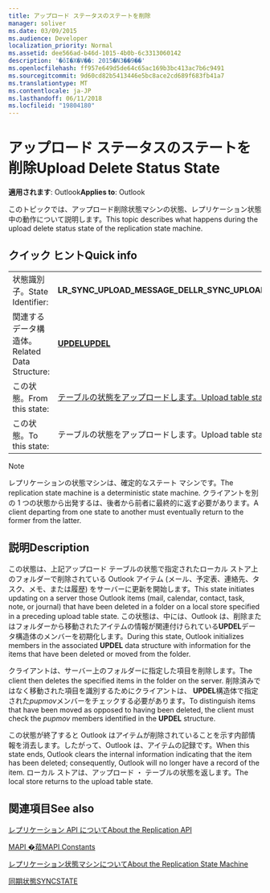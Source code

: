 ```yaml
---
title: アップロード ステータスのステートを削除
manager: soliver
ms.date: 03/09/2015
ms.audience: Developer
localization_priority: Normal
ms.assetid: dee566ad-b46d-1015-4b0b-6c3313060142
description: '�ŏI�X�V��: 2015�N3��9��'
ms.openlocfilehash: ff957e649d5de64c65ac169b3bc413ac7b6c9491
ms.sourcegitcommit: 9d60cd82b5413446e5bc8ace2cd689f683fb41a7
ms.translationtype: MT
ms.contentlocale: ja-JP
ms.lasthandoff: 06/11/2018
ms.locfileid: "19804180"
---
```

# <a name="upload-delete-status-state"></a><span data-ttu-id="e3fb6-103">アップロード ステータスのステートを削除</span><span class="sxs-lookup"><span data-stu-id="e3fb6-103">Upload Delete Status State</span></span>

  
  
<span data-ttu-id="e3fb6-104">**適用されます**: Outlook</span><span class="sxs-lookup"><span data-stu-id="e3fb6-104">**Applies to**: Outlook</span></span> 
  
 <span data-ttu-id="e3fb6-105">このトピックでは、アップロード削除状態マシンの状態、レプリケーション状態中の動作について説明します。</span><span class="sxs-lookup"><span data-stu-id="e3fb6-105">This topic describes what happens during the upload delete status state of the replication state machine.</span></span> 
  
## <a name="quick-info"></a><span data-ttu-id="e3fb6-106">クイック ヒント</span><span class="sxs-lookup"><span data-stu-id="e3fb6-106">Quick info</span></span>

|||
|:-----|:-----|
|<span data-ttu-id="e3fb6-107">状態識別子。</span><span class="sxs-lookup"><span data-stu-id="e3fb6-107">State Identifier:</span></span>  <br/> |<span data-ttu-id="e3fb6-108">**LR_SYNC_UPLOAD_MESSAGE_DEL**</span><span class="sxs-lookup"><span data-stu-id="e3fb6-108">**LR_SYNC_UPLOAD_MESSAGE_DEL**</span></span> <br/> |
|<span data-ttu-id="e3fb6-109">関連するデータ構造体。</span><span class="sxs-lookup"><span data-stu-id="e3fb6-109">Related Data Structure:</span></span>  <br/> |<span data-ttu-id="e3fb6-110">**[UPDEL](updel.md)**</span><span class="sxs-lookup"><span data-stu-id="e3fb6-110">**[UPDEL](updel.md)**</span></span> <br/> |
|<span data-ttu-id="e3fb6-111">この状態。</span><span class="sxs-lookup"><span data-stu-id="e3fb6-111">From this state:</span></span>  <br/> |[<span data-ttu-id="e3fb6-112">テーブルの状態をアップロードします。</span><span class="sxs-lookup"><span data-stu-id="e3fb6-112">Upload table state</span></span>](upload-table-state.md) <br/> |
|<span data-ttu-id="e3fb6-113">この状態。</span><span class="sxs-lookup"><span data-stu-id="e3fb6-113">To this state:</span></span>  <br/> |<span data-ttu-id="e3fb6-114">テーブルの状態をアップロードします。</span><span class="sxs-lookup"><span data-stu-id="e3fb6-114">Upload table state</span></span>  <br/> |
   
> [!NOTE]
> <span data-ttu-id="e3fb6-115">レプリケーションの状態マシンは、確定的なステート マシンです。</span><span class="sxs-lookup"><span data-stu-id="e3fb6-115">The replication state machine is a deterministic state machine.</span></span> <span data-ttu-id="e3fb6-116">クライアントを別の 1 つの状態から出発するは、後者から前者に最終的に返す必要があります。</span><span class="sxs-lookup"><span data-stu-id="e3fb6-116">A client departing from one state to another must eventually return to the former from the latter.</span></span> 
  
## <a name="description"></a><span data-ttu-id="e3fb6-117">説明</span><span class="sxs-lookup"><span data-stu-id="e3fb6-117">Description</span></span>

<span data-ttu-id="e3fb6-118">この状態は、上記アップロード テーブルの状態で指定されたローカル ストア上のフォルダーで削除されている Outlook アイテム (メール、予定表、連絡先、タスク、メモ、または履歴) をサーバーに更新を開始します。</span><span class="sxs-lookup"><span data-stu-id="e3fb6-118">This state initiates updating on a server those Outlook items (mail, calendar, contact, task, note, or journal) that have been deleted in a folder on a local store specified in a preceding upload table state.</span></span> <span data-ttu-id="e3fb6-119">この状態は、中には、Outlook は、削除またはフォルダーから移動されたアイテムの情報が関連付けられている**UPDEL**データ構造体のメンバーを初期化します。</span><span class="sxs-lookup"><span data-stu-id="e3fb6-119">During this state, Outlook initializes members in the associated **UPDEL** data structure with information for the items that have been deleted or moved from the folder.</span></span> 
  
<span data-ttu-id="e3fb6-120">クライアントは、サーバー上のフォルダーに指定した項目を削除します。</span><span class="sxs-lookup"><span data-stu-id="e3fb6-120">The client then deletes the specified items in the folder on the server.</span></span> <span data-ttu-id="e3fb6-121">削除済みではなく移動された項目を識別するためにクライアントは、 **UPDEL**構造体で指定された*pupmov*メンバーをチェックする必要があります。</span><span class="sxs-lookup"><span data-stu-id="e3fb6-121">To distinguish items that have been moved as opposed to having been deleted, the client must check the  *pupmov*  members identified in the **UPDEL** structure.</span></span> 
  
<span data-ttu-id="e3fb6-122">この状態が終了すると Outlook はアイテムが削除されていることを示す内部情報を消去します。したがって、Outlook は、アイテムの記録です。</span><span class="sxs-lookup"><span data-stu-id="e3fb6-122">When this state ends, Outlook clears the internal information indicating that the item has been deleted; consequently, Outlook will no longer have a record of the item.</span></span> <span data-ttu-id="e3fb6-123">ローカル ストアは、アップロード ・ テーブルの状態を返します。</span><span class="sxs-lookup"><span data-stu-id="e3fb6-123">The local store returns to the upload table state.</span></span>
  
## <a name="see-also"></a><span data-ttu-id="e3fb6-124">関連項目</span><span class="sxs-lookup"><span data-stu-id="e3fb6-124">See also</span></span>



[<span data-ttu-id="e3fb6-125">レプリケーション API について</span><span class="sxs-lookup"><span data-stu-id="e3fb6-125">About the Replication API</span></span>](about-the-replication-api.md)
  
[<span data-ttu-id="e3fb6-126">MAPI �萔</span><span class="sxs-lookup"><span data-stu-id="e3fb6-126">MAPI Constants</span></span>](mapi-constants.md)
  
[<span data-ttu-id="e3fb6-127">レプリケーション状態マシンについて</span><span class="sxs-lookup"><span data-stu-id="e3fb6-127">About the Replication State Machine</span></span>](about-the-replication-state-machine.md)
  
[<span data-ttu-id="e3fb6-128">同期状態</span><span class="sxs-lookup"><span data-stu-id="e3fb6-128">SYNCSTATE</span></span>](syncstate.md)

